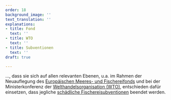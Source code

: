 ```yaml
---
order: 18
background_image: ''
text_translation: ''
explanations:
- title: Fond
  text: ''
- title: WTO
  text: ''
- title: Subventionen
  text: ''
draft: true

---
```

…, dass sie sich auf allen relevanten Ebenen, u.a. im Rahmen der Neuauflegung des [Europäischen Meeres- und Fischereifonds](# "Fond") und bei der Ministerkonferenz der [Welthandelsorganisation (WTO)](# "WTO"), entschieden dafür einsetzen, dass jegliche [schädliche Fischereisubventionen](# "Subventionen") beendet werden.